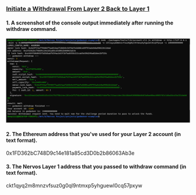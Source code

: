 ### [Initiate a Withdrawal From Layer 2 Back to Layer 1](https://gitcoin.co/issue/nervosnetwork/grants/10/100026216)

#### 1. A screenshot of the console output immediately after running the withdraw command.

![Withdrawal to Layer 1](Withdrawal_Layer_1.png?raw=true "Withdrawal to Layer 1")

#### 2. The Ethereum address that you've used for your Layer 2 account (in text format).

0x1FD362bC748D9c14e181a85cd3D0b2b86063Ab3e

#### 3. The Nervos Layer 1 address that you passed to withdraw command (in text format).

ckt1qyq2m8mnzvfsuz0g0ql9ntmxp5yhguewl0cq57pxyw
